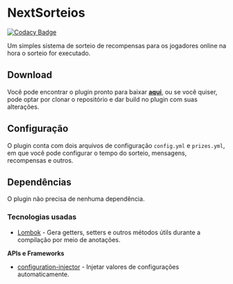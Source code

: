 # NextSorteios

[![Codacy Badge](https://api.codacy.com/project/badge/Grade/e038c86887cc448fa6bb4431948962e3)](https://app.codacy.com/gh/NextPlugins/NextSorteios?utm_source=github.com&utm_medium=referral&utm_content=NextPlugins/NextSorteios&utm_campaign=Badge_Grade_Settings)

Um simples sistema de sorteio de recompensas para os jogadores online na hora o sorteio for executado.

## Download

Você pode encontrar o plugin pronto para baixar [**aqui**](https://github.com/NextPlugins/NextSorteios/releases), ou se você quiser, pode optar por clonar o repositório e dar
build no plugin com suas alterações.

## Configuração
O plugin conta com dois arquivos de configuração `config.yml` e `prizes.yml`, em que você pode configurar o tempo do sorteio, mensagens, recompensas e outros.

## Dependências
O plugin não precisa de nenhuma dependência.

### Tecnologias usadas
-   [Lombok](https://projectlombok.org/) - Gera getters, setters e outros métodos útils durante a compilação por meio de anotações.

**APIs e Frameworks**
-   [configuration-injector](https://github.com/HenryFabio/configuration-injector) - Injetar valores de configurações automaticamente.
